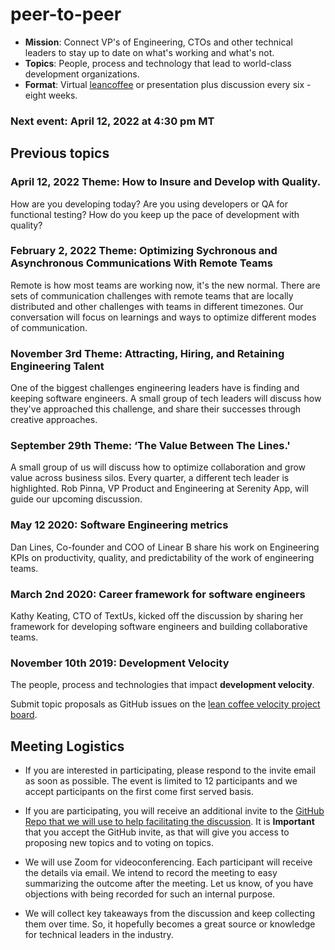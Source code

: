 # peer-to-peer

- **Mission**: Connect VP's of Engineering, CTOs and other technical leaders to stay up to date on what's working and what's not.
- **Topics**: People, process and technology that lead to world-class development organizations.
- **Format**: Virtual [leancoffee](https://leancoffee.org) or presentation plus discussion every six - eight weeks.

### Next event: April 12, 2022 at 4:30 pm MT

## Previous topics

### April 12, 2022 Theme: How to Insure and Develop with Quality.
How are you developing today? Are you using developers or QA for functional testing? 
How do you keep up the pace of development with quality?

### February 2, 2022 Theme: Optimizing Sychronous and Asynchronous Communications With Remote Teams
Remote is how most teams are working now, it's the new normal. There are sets of communication challenges with remote teams that are locally distributed and other challenges with teams in different timezones. Our conversation will focus on learnings and ways to optimize different modes of communication. 

### November 3rd Theme: Attracting, Hiring, and Retaining Engineering Talent
One of the biggest challenges engineering leaders have is finding and keeping software engineers. A small group of tech leaders will discuss how they've approached this challenge, and share their successes through creative approaches. 

### September 29th Theme: ‘The Value Between The Lines.'
 A small group of us will discuss how to optimize collaboration and grow value across business silos. Every quarter, a different tech leader is highlighted. Rob Pinna, VP Product and Engineering at Serenity App, will guide our upcoming discussion.

### May 12 2020: Software Engineering metrics

Dan Lines, Co-founder and COO of Linear B share his work on Engineering KPIs on productivity, quality, and predictability of the work of engineering teams.

### March 2nd 2020: Career framework for software engineers

Kathy Keating, CTO of TextUs, kicked off the discussion by sharing her framework for developing software engineers and building collaborative teams.

### November 10th 2019: Development Velocity

The people, process and technologies that impact **development velocity**.

Submit topic proposals as GitHub issues on the [lean coffee velocity project board](https://github.com/profiq/P2P-Tech-Roundtable/projects/1).

## Meeting Logistics

- If you are interested in participating, please respond to the invite email as soon as possible. The event is limited to 12 participants and we accept participants on the first come first served basis.

- If you are participating, you will receive an additional invite to the [GitHub Repo that we will use to help facilitating the discussion](https://github.com/profiq/peer-to-peer). It is **Important** that you accept the GitHub invite, as that will give you access to proposing new topics and to voting on topics.

- We will use Zoom for videoconferencing. Each participant will receive the details via email. We intend to record the meeting to easy summarizing the outcome after the meeting. Let us know, of you have objections with being recorded for such an internal purpose.
    
-  We will collect key takeaways from the discussion and keep collecting them over time. So, it hopefully becomes a great source or knowledge for technical leaders in the industry.
